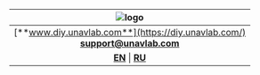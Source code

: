 
| ![logo](https://ucnl.github.io/documentation/sm_logo.png) |
| :---: |
| [**www.diy.unavlab.com**](https://diy.unavlab.com/) <br/> [**support@unavlab.com**](mailto:support@unavlab.com) |
| [**EN**](README.md) \| [**RU**](README_RU.md) |
